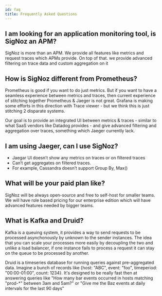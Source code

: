 ```yaml
---
id: faq
title: Frequently Asked Questions
---
```


## I am looking for an application monitoring tool, is SigNoz an APM?

SigNoz is more than an APM. We provide all features like
metrics and request traces which APMs provide. On top
of that. we provide advanced filtering on trace data and
custom aggregation on it

## How is SigNoz different from Prometheus?

Prometheus is good if you want to do just metrics. But if you want to have a seamless experience between metrics and traces, then current experience of stitching together Prometheus & Jaeger is not great. Grafana is making some efforts in this direction with Trace viewer - but we think this is just stitching 2 disparate systems.

Our goal is to provide an integrated UI between metrics & traces - similar to what SaaS vendors like Datadog provides - and give advanced filtering and aggregation over traces, something which Jaeger currently lack.

## I am using Jaeger, can I use SigNoz?

- Jaegar UI doesn’t show any metrics on traces or on filtered traces
- Can’t get aggregates on filtered traces.
- For example, Cassandra doesn’t support Group By, Max()

## What will be your paid plan like?

SigNoz will be always open-source and free to self-host for smaller
teams. We will have role based pricing for our enterprise
edition which will have advanced features needed by
bigger teams.

## What is Kafka and Druid?

Kafka is a queuing system, it provides a way to send requests to be processed asynchonously by unknown to the sender instances. The idea that you can scale your processes more easily by decoupling the two and unlike a load balancer, if one instance fails to process a request it can stay on the queue to be processed by another.

Druid is a timeseries database for running queries against pre-aggregated data. Imagine a bunch of records like {host: "ABC", event: "foo", timeperiod: "00:00-01:00", count: 1234}. It's designed to be really fast then at answering queries like "How many bar events occurred in hosts matching "prod-\*" between 3am and 5am?" or "Give me the Baz events at daily intervals for the last 90 days"
